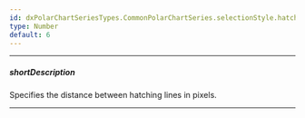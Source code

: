 ```yaml
---
id: dxPolarChartSeriesTypes.CommonPolarChartSeries.selectionStyle.hatching.step
type: Number
default: 6
---
```

---
##### shortDescription
Specifies the distance between hatching lines in pixels.

---
